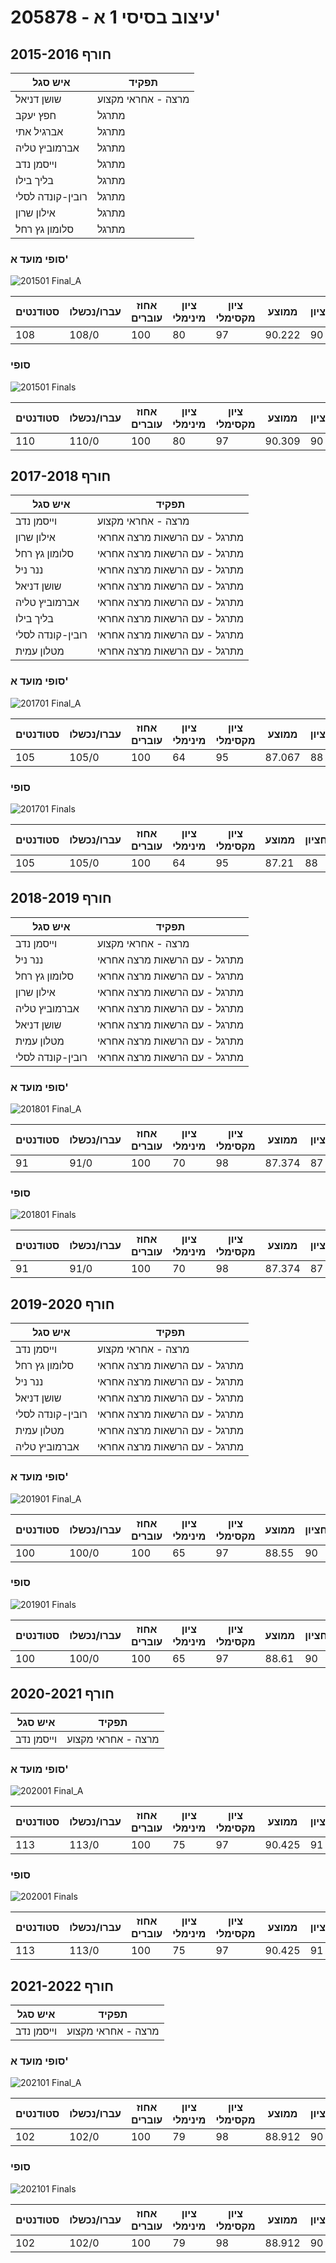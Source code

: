 # 205878 - עיצוב בסיסי 1 א'

## חורף 2015-2016

| איש סגל | תפקיד |
| ---- | ---- |
| שושן דניאל | מרצה - אחראי מקצוע |
| חפץ יעקב | מתרגל |
| אברגיל אתי | מתרגל |
| אברמוביץ טליה | מתרגל |
| וייסמן נדב | מתרגל |
| בליך בילו | מתרגל |
| רובין-קונדה לסלי | מתרגל |
| אילון שרון | מתרגל |
| סלומון גץ רחל | מתרגל |

### סופי מועד א'

![201501 Final_A](201501/Final_A.png)

| סטודנטים | עברו/נכשלו | אחוז עוברים | ציון מינימלי | ציון מקסימלי | ממוצע | חציון |
| ---- | ---- | ---- | ---- | ---- | ---- | ---- |
| 108 | 108/0 | 100 | 80 | 97 | 90.222 | 90 |

### סופי

![201501 Finals](201501/Finals.png)

| סטודנטים | עברו/נכשלו | אחוז עוברים | ציון מינימלי | ציון מקסימלי | ממוצע | חציון |
| ---- | ---- | ---- | ---- | ---- | ---- | ---- |
| 110 | 110/0 | 100 | 80 | 97 | 90.309 | 90 |

## חורף 2017-2018

| איש סגל | תפקיד |
| ---- | ---- |
| וייסמן נדב | מרצה - אחראי מקצוע |
| אילון שרון | מתרגל - עם הרשאות מרצה אחראי |
| סלומון גץ רחל | מתרגל - עם הרשאות מרצה אחראי |
| ננר ניל | מתרגל - עם הרשאות מרצה אחראי |
| שושן דניאל | מתרגל - עם הרשאות מרצה אחראי |
| אברמוביץ טליה | מתרגל - עם הרשאות מרצה אחראי |
| בליך בילו | מתרגל - עם הרשאות מרצה אחראי |
| רובין-קונדה לסלי | מתרגל - עם הרשאות מרצה אחראי |
| מטלון עמית | מתרגל - עם הרשאות מרצה אחראי |

### סופי מועד א'

![201701 Final_A](201701/Final_A.png)

| סטודנטים | עברו/נכשלו | אחוז עוברים | ציון מינימלי | ציון מקסימלי | ממוצע | חציון |
| ---- | ---- | ---- | ---- | ---- | ---- | ---- |
| 105 | 105/0 | 100 | 64 | 95 | 87.067 | 88 |

### סופי

![201701 Finals](201701/Finals.png)

| סטודנטים | עברו/נכשלו | אחוז עוברים | ציון מינימלי | ציון מקסימלי | ממוצע | חציון |
| ---- | ---- | ---- | ---- | ---- | ---- | ---- |
| 105 | 105/0 | 100 | 64 | 95 | 87.21 | 88 |

## חורף 2018-2019

| איש סגל | תפקיד |
| ---- | ---- |
| וייסמן נדב | מרצה - אחראי מקצוע |
| ננר ניל | מתרגל - עם הרשאות מרצה אחראי |
| סלומון גץ רחל | מתרגל - עם הרשאות מרצה אחראי |
| אילון שרון | מתרגל - עם הרשאות מרצה אחראי |
| אברמוביץ טליה | מתרגל - עם הרשאות מרצה אחראי |
| שושן דניאל | מתרגל - עם הרשאות מרצה אחראי |
| מטלון עמית | מתרגל - עם הרשאות מרצה אחראי |
| רובין-קונדה לסלי | מתרגל - עם הרשאות מרצה אחראי |

### סופי מועד א'

![201801 Final_A](201801/Final_A.png)

| סטודנטים | עברו/נכשלו | אחוז עוברים | ציון מינימלי | ציון מקסימלי | ממוצע | חציון |
| ---- | ---- | ---- | ---- | ---- | ---- | ---- |
| 91 | 91/0 | 100 | 70 | 98 | 87.374 | 87 |

### סופי

![201801 Finals](201801/Finals.png)

| סטודנטים | עברו/נכשלו | אחוז עוברים | ציון מינימלי | ציון מקסימלי | ממוצע | חציון |
| ---- | ---- | ---- | ---- | ---- | ---- | ---- |
| 91 | 91/0 | 100 | 70 | 98 | 87.374 | 87 |

## חורף 2019-2020

| איש סגל | תפקיד |
| ---- | ---- |
| וייסמן נדב | מרצה - אחראי מקצוע |
| סלומון גץ רחל | מתרגל - עם הרשאות מרצה אחראי |
| ננר ניל | מתרגל - עם הרשאות מרצה אחראי |
| שושן דניאל | מתרגל - עם הרשאות מרצה אחראי |
| רובין-קונדה לסלי | מתרגל - עם הרשאות מרצה אחראי |
| מטלון עמית | מתרגל - עם הרשאות מרצה אחראי |
| אברמוביץ טליה | מתרגל - עם הרשאות מרצה אחראי |

### סופי מועד א'

![201901 Final_A](201901/Final_A.png)

| סטודנטים | עברו/נכשלו | אחוז עוברים | ציון מינימלי | ציון מקסימלי | ממוצע | חציון |
| ---- | ---- | ---- | ---- | ---- | ---- | ---- |
| 100 | 100/0 | 100 | 65 | 97 | 88.55 | 90 |

### סופי

![201901 Finals](201901/Finals.png)

| סטודנטים | עברו/נכשלו | אחוז עוברים | ציון מינימלי | ציון מקסימלי | ממוצע | חציון |
| ---- | ---- | ---- | ---- | ---- | ---- | ---- |
| 100 | 100/0 | 100 | 65 | 97 | 88.61 | 90 |

## חורף 2020-2021

| איש סגל | תפקיד |
| ---- | ---- |
| וייסמן נדב | מרצה - אחראי מקצוע |

### סופי מועד א'

![202001 Final_A](202001/Final_A.png)

| סטודנטים | עברו/נכשלו | אחוז עוברים | ציון מינימלי | ציון מקסימלי | ממוצע | חציון |
| ---- | ---- | ---- | ---- | ---- | ---- | ---- |
| 113 | 113/0 | 100 | 75 | 97 | 90.425 | 91 |

### סופי

![202001 Finals](202001/Finals.png)

| סטודנטים | עברו/נכשלו | אחוז עוברים | ציון מינימלי | ציון מקסימלי | ממוצע | חציון |
| ---- | ---- | ---- | ---- | ---- | ---- | ---- |
| 113 | 113/0 | 100 | 75 | 97 | 90.425 | 91 |

## חורף 2021-2022

| איש סגל | תפקיד |
| ---- | ---- |
| וייסמן נדב | מרצה - אחראי מקצוע |

### סופי מועד א'

![202101 Final_A](202101/Final_A.png)

| סטודנטים | עברו/נכשלו | אחוז עוברים | ציון מינימלי | ציון מקסימלי | ממוצע | חציון |
| ---- | ---- | ---- | ---- | ---- | ---- | ---- |
| 102 | 102/0 | 100 | 79 | 98 | 88.912 | 90 |

### סופי

![202101 Finals](202101/Finals.png)

| סטודנטים | עברו/נכשלו | אחוז עוברים | ציון מינימלי | ציון מקסימלי | ממוצע | חציון |
| ---- | ---- | ---- | ---- | ---- | ---- | ---- |
| 102 | 102/0 | 100 | 79 | 98 | 88.912 | 90 |

